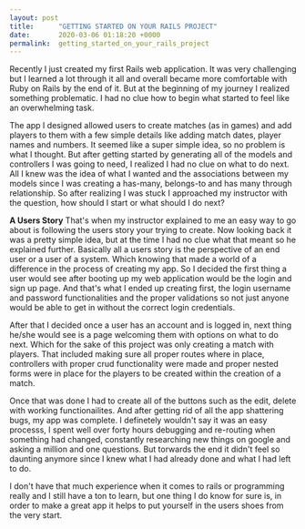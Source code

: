 ```yaml
---
layout: post
title:      "GETTING STARTED ON YOUR RAILS PROJECT"
date:       2020-03-06 01:18:20 +0000
permalink:  getting_started_on_your_rails_project
---
```



Recently I just created my first Rails web application. It was very challenging but I learned a lot through it all and overall became more comfortable with Ruby on Rails by the end of it. But at the beginning of my journey I realized something problematic. I had no clue how to begin what started to feel like an overwhelming task.

The app I designed allowed users to create matches (as in games) and add players to them with a few simple details like adding match dates, player names and numbers. It seemed like a super simple idea, so no problem is what I thought. But after getting started by generating all of the models and controllers I was going to need, I realized I had no clue on what to do next. All I knew was the idea of what I wanted and the associations between my models since I was creating a has-many, belongs-to and has many through relationship. So after realizing I was stuck I approached my instructor with the question, how should I start or what should I do next?

**A Users Story**
That's when my instructor explained to me an easy way to go about is following the users story your trying to create. 
Now looking back it was a pretty simple idea, but at the time I had no clue what that meant so he explained further. Basically all a users story is the perspective of an end user or a user of a system. Which knowing that made a world of a difference in the process of creating my app. So I decided the first thing a user would see after booting up my web application would be the login and sign up page. And that's what I ended up creating first, the login username and password functionalities and the proper validations so not just anyone would be able to get in without the correct login credentials. 

After that I decided once a user has an account and is logged in, next thing he/she would see is a page welcoming them with options on what to do next. Which for the sake of this project was only creating a match with players. That included making sure all proper routes where in place, controllers with proper crud functionality were made and proper nested forms were in place for the players to be created within the creation of a match.

Once that was done I had to create all of the buttons such as the edit, delete with working functionailites. And after getting rid of all the app shattering bugs, my app was complete. I definetely wouldn't say it was an easy processs, I spent well over forty hours debugging and re-routing when something had changed, constantly researching new things on google and asking a million and one questions. But torwards the end it didn't feel so daunting anymore since I knew what I had already done and what I had left to do. 

I don't have that much experience when it comes to rails or programming really and I still have a ton to learn, but one thing I do know for sure is, in order to make a great app it helps to put yourself in the users shoes from the very start.
